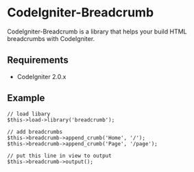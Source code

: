 # CodeIgniter-Breadcrumb

CodeIgniter-Breadcrumb is a library that helps your build HTML breadcrumbs with CodeIgniter.


## Requirements

* CodeIgniter 2.0.x


## Example

	// load libary
	$this->load->library('breadcrumb');
	
	// add breadcrumbs
	$this->breadcrumb->append_crumb('Home', '/');
	$this->breadcrumb->append_crumb('Page', '/page');
	
	// put this line in view to output
	$this->breadcrumb->output();